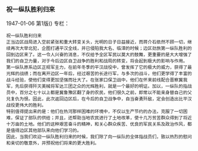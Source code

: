 ### 祝一纵队胜利归来

1947-01-06
第1版()
专栏：

    祝一纵队胜利归来
    正当边区战局进入空前紧张和重大转变关头，光明的日子日益接近，而蒋介石依然不顾一切，继续再次大举北犯，企图打通平汉全线，并已侵陷我大名、临漳的时候；边区劲旅第一纵队胜利的回到边区来了。这一令人兴奋的消息，不仅给予全区军民以莫大的鼓舞，更重要的是大大增强了我们的自卫力量，对于今后边区自卫战争的胜利和战局的转变，将会起到极大的影响与作用。
    第一纵队原系边区正规军主力，在前年冬季的平汉战役中，曾发挥了它的极大的威力，获得了最光辉的战绩；而在离开边区一年后，经过艰苦的长途行军，与多次的战斗，他们更学得了丰富的战斗经验，使他们变得更加坚强而壮大了。在张家口保卫战中，他们在怀来前线配合晋察冀我军，先后获得歼灭美械将军达三团之众的光辉胜利，就是一个最好的明证。加以，一纵队的指战员中，百分之七十以上都是冀鲁豫区翻了身的农民，他们很久之前，即常以不能亲身替自己的父兄复仇为恨。因此，此次返回边区后，在今后的自卫战争中，自当奋勇歼敌，定会创造出比平汉战役更伟大的胜利。
    特别值得提出来的是：他们在热河那样困难的环境中，不仅以生产节约的办法，克服了一切困难，保证了部队的供给；并且，还帮助当地农民进行了土地改革，使十几万贫苦群众得到了将近十万亩的土地。他们的这种艰苦奋斗的精神，和关心群众疾苦、优良的军民关系及政治作风，都是值得边区其他部队来向他们学习的。
    因此，当我们欢迎一纵队胜利归来的时候，我们除了向一纵队的全体指战员们，致以热烈的慰问和亲切的敬意外，并预祝他们将来的更大胜利。
